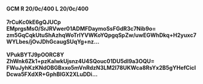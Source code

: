 #### GCM R 20/0c/400 L 20/0c/400
**7rCuKc0kE6gQJUCp**<br/>**EMprgsMsO/SrJRVwer01ADMFDaymoSsFGdR3c7Nib9o=**<br/>**zm5GqCqkUtuShAzhqWoTrlYVWKoYQpgqSpZw/uwEGWhDkq+H2yuxc7WYLbes/jOvJDhGcaugSUqYg+nz...**<br/><br/>
**VPukBYTJ9pOORC8Y**<br/>**ZhWnk6Zk1+pzKaIwkUjsnz4U4SQouc01DU5dI9a3OQU=**<br/>**FWuJyhKzKNdOBGBxxo5mVnRdzN3LM2I78UKWca8RsYx2B5gYHefCiclDcwa5FXdXR+GphBlGX2XLuDDi...**
